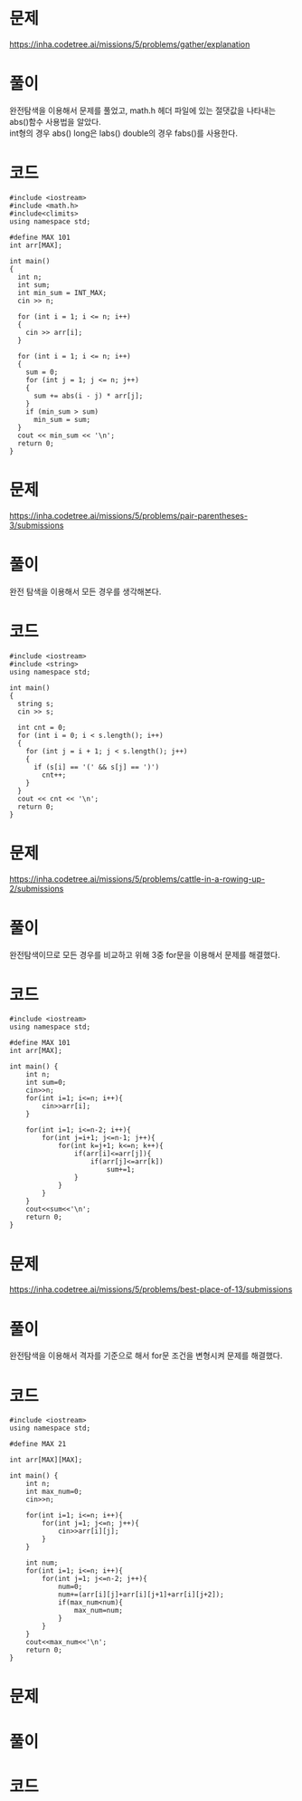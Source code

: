 # 문제
https://inha.codetree.ai/missions/5/problems/gather/explanation
# 풀이
완전탐색을 이용해서 문제를 풀었고, math.h 헤더 파일에 있는 절댓값을 나타내는 abs()함수 사용법을 알았다.  
int형의 경우 abs() long은 labs() double의 경우 fabs()를 사용한다.
# 코드
``` 
#include <iostream>
#include <math.h>
#include<climits>
using namespace std;

#define MAX 101
int arr[MAX];

int main()
{
  int n;
  int sum;
  int min_sum = INT_MAX;
  cin >> n;

  for (int i = 1; i <= n; i++)
  {
    cin >> arr[i];
  }

  for (int i = 1; i <= n; i++)
  {
    sum = 0;
    for (int j = 1; j <= n; j++)
    {
      sum += abs(i - j) * arr[j];
    }
    if (min_sum > sum)
      min_sum = sum;
  }
  cout << min_sum << '\n';
  return 0;
}
```

# 문제
https://inha.codetree.ai/missions/5/problems/pair-parentheses-3/submissions
# 풀이
완전 탐색을 이용해서 모든 경우를 생각해본다.
# 코드
``` 
#include <iostream>
#include <string>
using namespace std;

int main()
{
  string s;
  cin >> s;

  int cnt = 0;
  for (int i = 0; i < s.length(); i++)
  {
    for (int j = i + 1; j < s.length(); j++)
    {
      if (s[i] == '(' && s[j] == ')')
        cnt++;
    }
  }
  cout << cnt << '\n';
  return 0;
}
```

# 문제
https://inha.codetree.ai/missions/5/problems/cattle-in-a-rowing-up-2/submissions
# 풀이
완전탐색이므로 모든 경우를 비교하고 위해 3중 for문을 이용해서 문제를 해결했다.
# 코드
``` 
#include <iostream>
using namespace std;

#define MAX 101
int arr[MAX];

int main() {
    int n;
    int sum=0;
    cin>>n;
    for(int i=1; i<=n; i++){
        cin>>arr[i];
    }

    for(int i=1; i<=n-2; i++){
        for(int j=i+1; j<=n-1; j++){
            for(int k=j+1; k<=n; k++){
                if(arr[i]<=arr[j]){
                    if(arr[j]<=arr[k])
                        sum+=1;
                }
            }
        }
    }
    cout<<sum<<'\n';
    return 0;
}
```

# 문제
https://inha.codetree.ai/missions/5/problems/best-place-of-13/submissions
# 풀이
완전탐색을 이용해서 격자를 기준으로 해서 for문 조건을 변형시켜 문제를 해결했다.
# 코드
``` 
#include <iostream>
using namespace std;

#define MAX 21

int arr[MAX][MAX];

int main() {
    int n;
    int max_num=0;
    cin>>n;

    for(int i=1; i<=n; i++){
        for(int j=1; j<=n; j++){
            cin>>arr[i][j];
        }
    }

    int num;
    for(int i=1; i<=n; i++){
        for(int j=1; j<=n-2; j++){
            num=0;
            num+=(arr[i][j]+arr[i][j+1]+arr[i][j+2]);
            if(max_num<num){
                max_num=num;
            }
        }
    }
    cout<<max_num<<'\n';
    return 0;
}
```

# 문제

# 풀이

# 코드
``` 

```
